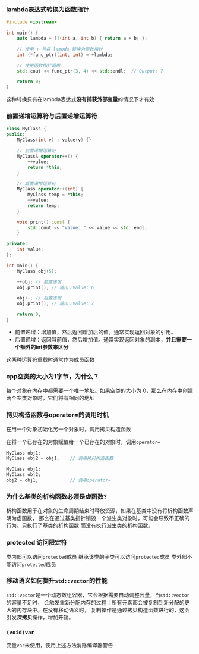 ### lambda表达式转换为函数指针

```cpp
#include <iostream>

int main() {
    auto lambda = [](int a, int b) { return a + b; };

    // 使用 + 号将 lambda 转换为函数指针
    int (*func_ptr)(int, int) = +lambda;

    // 使用函数指针调用
    std::cout << func_ptr(3, 4) << std::endl;  // Output: 7

    return 0;
}
```

这种转换只有在lambda表达式**没有捕获外部变量**的情况下才有效

### 前置递增运算符与后置递增运算符

```cpp
class MyClass {
public:
    MyClass(int v) : value(v) {}

    // 前置递增运算符
    MyClass& operator++() {
        ++value;
        return *this;
    }

    // 后置递增运算符
    MyClass operator++(int) {
        MyClass temp = *this;
        ++value;
        return temp;
    }

    void print() const {
        std::cout << "Value: " << value << std::endl;
    }

private:
    int value;
};

int main() {
    MyClass obj(5);

    ++obj; // 前置递增
    obj.print(); // 输出：Value: 6

    obj++; // 后置递增
    obj.print(); // 输出：Value: 7

    return 0;
}
```

- 前置递增：增加值，然后返回增加后的值。通常实现返回对象的引用。
- 后置递增：返回当前值，然后增加值。通常实现返回对象的副本，**并且需要一个额外的int参数来区分**

这两种运算符重载时通常作为成员函数

### cpp空类的大小为1字节，为什么？
每个对象在内存中都需要一个唯一地址。如果空类的大小为 0，那么在内存中创建两个空类对象时，它们将有相同的地址

### 拷贝构造函数与operator=的调用时机

在用一个对象初始化另一个对象时，调用拷贝构造函数

在将一个已存在的对象赋值给一个已存在的对象时，调用`operator=`

```cpp
MyClass obj1;
MyClass obj2 = obj1;    // 调用拷贝构造函数

MyClass obj1;
MyClass obj2;
obj2 = obj1;            // 调用operator=
```

### 为什么基类的析构函数必须是虚函数?

析构函数用于在对象的生命周期结束时释放资源，如果在基类中没有将析构函数声明为虚函数，
那么在通过基类指针销毁一个派生类对象时，可能会导致不正确的行为。只执行了基类的析构函数
而没有执行派生类的析构函数。

### protected 访问限定符

类内部可以访问`protected`成员
继承该类的子类可以访问`protected`成员
类外部不能访问`protected`成员

### 移动语义如何提升`std::vector`的性能

`std::vector`是一个动态数组容器，它会根据需要自动调整容量，当`std::vector`的容量不足时，
会触发重新分配内存的过程：所有元素都会被复制到新分配的更大的内存块中。在没有移动语义时，
复制操作是通过拷贝构造函数进行的，这会引发**深拷贝**操作，增加开销。

### `(void)var`

变量`var`未使用，使用上述方法消除编译器警告
